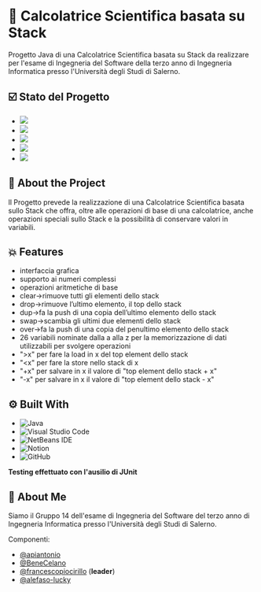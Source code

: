 
# 🧮 Calcolatrice Scientifica basata su Stack

Progetto Java di una Calcolatrice Scientifica basata su Stack da realizzare per l'esame di Ingegneria del Software della terzo anno di Ingegneria Informatica presso l'Università degli Studi di Salerno.

## ☑️ Stato del Progetto

<ul>
  <li>
    <a href = "https://github.com/francescopiocirillo/StackBasedCalculator_gruppo14/milestone/1"><img src="https://img.shields.io/github/milestones/progress-percent/francescopiocirillo/StackBasedCalculator_gruppo14/1?style=for-the-badge&color=rgb(224%2C%20136%2C%20134)" />
  </a>
  </li>
  <li>
    <a href = "https://github.com/francescopiocirillo/StackBasedCalculator_gruppo14/milestone/2"><img src="https://img.shields.io/github/milestones/progress-percent/francescopiocirillo/StackBasedCalculator_gruppo14/2?style=for-the-badge&color=rgb(28%2C%2020%2C%2044)" />
  </a>
  </li>
  <li>
    <a href = "https://github.com/francescopiocirillo/StackBasedCalculator_gruppo14/milestone/3"><img src="https://img.shields.io/github/milestones/progress-percent/francescopiocirillo/StackBasedCalculator_gruppo14/3?style=for-the-badge&color=rgb(78%2C%20182%2C%20181)" />
  </a>
  </li>
  <li>
    <a href = "https://github.com/francescopiocirillo/StackBasedCalculator_gruppo14/milestone/4"><img src="https://img.shields.io/github/milestones/progress-percent/francescopiocirillo/StackBasedCalculator_gruppo14/4?style=for-the-badge&color=rgb(116%2C%2043%2C%2073)" />
  </a>
  </li>
  <li>
    <a href = "https://github.com/francescopiocirillo/StackBasedCalculator_gruppo14/milestone/5"><img src="https://img.shields.io/github/milestones/progress-percent/francescopiocirillo/StackBasedCalculator_gruppo14/5?style=for-the-badge&color=rgb(57%2C%20107%2C%20168)" />
  </a>
  </li>
</ul>


## 💽 About the Project
Il Progetto prevede la realizzazione di una Calcolatrice Scientifica basata sullo Stack che offra, oltre alle operazioni di base di una calcolatrice, anche operazioni speciali sullo Stack e la possibilità di conservare valori in variabili.
## 💥 Features

- interfaccia grafica
- supporto ai numeri complessi
- operazioni aritmetiche di base
- clear→rimuove tutti gli elementi dello stack
- drop→rimuove l’ultimo elemento, il top dello stack
- dup→fa la push di una copia dell’ultimo elemento dello stack
- swap→scambia gli ultimi due elementi dello stack
- over→fa la push di una copia del penultimo elemento dello stack
- 26 variabili nominate dalla a alla z per la memorizzazione di dati utilizzabili per svolgere operazioni
- ">x" per fare la load in x del top element dello stack
- "<x" per fare la store nello stack di x
- "+x" per salvare in x il valore di "top element dello stack + x"
- "-x" per salvare in x il valore di "top element dello stack - x"
## ⚙️ Built With

* ![Java](https://img.shields.io/badge/java-%23ED8B00.svg?style=for-the-badge&logo=openjdk&logoColor=white)
* ![Visual Studio Code](https://img.shields.io/badge/Visual%20Studio%20Code-0078d7.svg?style=for-the-badge&logo=visual-studio-code&logoColor=white)
* ![NetBeans IDE](https://img.shields.io/badge/NetBeansIDE-1B6AC6.svg?style=for-the-badge&logo=apache-netbeans-ide&logoColor=white)
* ![Notion](https://img.shields.io/badge/Notion-%23000000.svg?style=for-the-badge&logo=notion&logoColor=white)
* ![GitHub](https://img.shields.io/badge/github-%23121011.svg?style=for-the-badge&logo=github&logoColor=white)

**Testing effettuato con l'ausilio di JUnit**

## 🚀 About Me
Siamo il Gruppo 14 dell'esame di Ingegneria del Software del terzo anno di Ingegneria Informatica presso l'Università degli Studi di Salerno.

Componenti:
- [@apiantonio](https://github.com/apiantonio)
- [@BeneCelano](https://github.com/BeneCelano)
- [@francescopiocirillo](https://github.com/francescopiocirillo) (**leader**)
- [@alefaso-lucky](https://github.com/alefaso-lucky)

